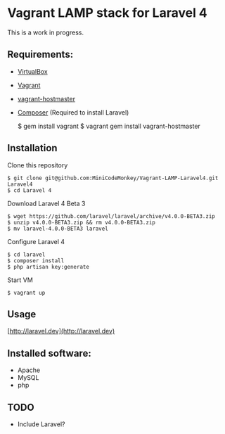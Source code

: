 # Vagrant LAMP stack for Laravel 4
This is a work in progress.

## Requirements:
* [VirtualBox](https://www.virtualbox.org)
* [Vagrant](http://vagrantup.com)
* [vagrant-hostmaster](https://github.com/mosaicxm/vagrant-hostmaster)
* [Composer](http://getcomposer.org) (Required to install Laravel)

    $ gem install vagrant
    $ vagrant gem install vagrant-hostmaster

## Installation
Clone this repository

    $ git clone git@github.com:MiniCodeMonkey/Vagrant-LAMP-Laravel4.git Laravel4
    $ cd Laravel 4

Download Laravel 4 Beta 3

    $ wget https://github.com/laravel/laravel/archive/v4.0.0-BETA3.zip
    $ unzip v4.0.0-BETA3.zip && rm v4.0.0-BETA3.zip
    $ mv laravel-4.0.0-BETA3 laravel

Configure Laravel 4

	$ cd laravel
	$ composer install
	$ php artisan key:generate

Start VM

    $ vagrant up

## Usage
[http://laravel.dev](http://laravel.dev)

## Installed software:
* Apache
* MySQL
* php

## TODO
* Include Laravel?
